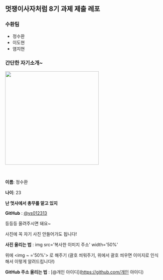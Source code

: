## 멋쟁이사자처럼 8기 과제 제출 레포

### 수환팀

* 정수환
* 이도현
* 염지현

### 간단한 자기소개~

<img width="300" src='https://avatars0.githubusercontent.com/u/18108336?s=460&u=b5420c1707804780e788621bdc705c5b36c884ba&v=4'>

&nbsp;

**이름**: 정수환

**나이**: 23

**난 멋사에서 총무를 맡고 있지**

**GitHub** : [@ys012313](https://github.com/ys012313)

등등등 올려주시면 돼요~

사진에 꼭 자기 사진 안들어가도 됩니다!

**사진 올리는 법** : img src='복사한 이미지 주소' width='50%'

위에 <img ~ ='50%'> 로 해주기 (괄호 씌워주기, 위에서 괄호 씌우면 이미지로 인식해서 이렇게 알려드립니다!) 

**GitHub 주소 올리는 법** : [@개인 아이디](https://github.com/개인 아이디)

